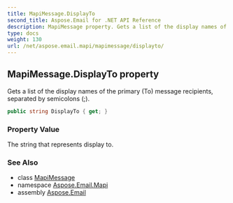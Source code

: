 ```yaml
---
title: MapiMessage.DisplayTo
second_title: Aspose.Email for .NET API Reference
description: MapiMessage property. Gets a list of the display names of the primary To message recipients separated by semicolons 
type: docs
weight: 130
url: /net/aspose.email.mapi/mapimessage/displayto/
---
```

## MapiMessage.DisplayTo property

Gets a list of the display names of the primary (To) message recipients, separated by semicolons (;).

```csharp
public string DisplayTo { get; }
```

### Property Value

The string that represents display to.

### See Also

* class [MapiMessage](../)
* namespace [Aspose.Email.Mapi](../../mapimessage/)
* assembly [Aspose.Email](../../../)


